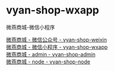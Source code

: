 # vyan-shop-wxapp
微燕商城-微信小程序

[微燕商城 - 微信公众号 - vyan-shop-weixin](https://github.com/jikeytang/vyan-shop-weixin)  
[微燕商城 - 微信小程序 - vyan-shop-wxapp](https://github.com/jikeytang/vyan-shop-wxapp)  
[微燕商城 - admin - vyan-shop-admin](https://github.com/jikeytang/vyan-shop-admin)  
[微燕商城 - node - vyan-shop-node](https://github.com/jikeytang/vyan-shop-node)  
